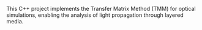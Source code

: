 This C++ project implements the Transfer Matrix Method (TMM) for optical simulations, enabling the analysis of light propagation through layered media.